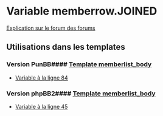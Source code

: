 # Variable memberrow.JOINED
[Explication sur le forum des forums](http://forum.forumactif.com/t294113-listing-des-variables#memberrow.JOINED)
## Utilisations dans les templates
### Version PunBB#### [Template memberlist_body](punbb/memberlist_body.md)
* [Variable à la ligne 84](../punbb/memberlist_body.tpl#L84)
### Version phpBB2#### [Template memberlist_body](subsilver/memberlist_body.md)
* [Variable à la ligne 45](../subsilver/memberlist_body.tpl#L45)
